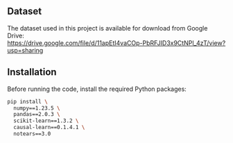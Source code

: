 ## Dataset

The dataset used in this project is available for download from Google Drive:  
https://drive.google.com/file/d/11apEtI4vaCOp-PbRFJID3x9CtNPl_4zT/view?usp=sharing

## Installation

Before running the code, install the required Python packages:

```bash
pip install \
  numpy==1.23.5 \
  pandas==2.0.3 \
  scikit-learn==1.3.2 \
  causal-learn==0.1.4.1 \
  notears==3.0
